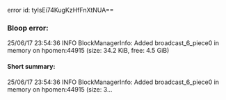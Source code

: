 error id: tylsEi74KugKzHfFnXtNUA==
### Bloop error:

25/06/17 23:54:36 INFO BlockManagerInfo: Added broadcast_6_piece0 in memory on hpomen:44915 (size: 34.2 KiB, free: 4.5 GiB)
#### Short summary: 

25/06/17 23:54:36 INFO BlockManagerInfo: Added broadcast_6_piece0 in memory on hpomen:44915 (size: 3...